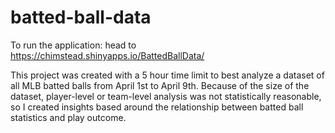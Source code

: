 # batted-ball-data

To run the application: head to https://chimstead.shinyapps.io/BattedBallData/

This project was created with a 5 hour time limit to best analyze a dataset of all MLB batted balls from April 1st to April 9th. Because of the size of the dataset, player-level or team-level analysis was not statistically reasonable, so I created insights based around the relationship between batted ball statistics and play outcome. 
